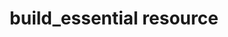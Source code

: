 ---
resource_reference: true
common_resource_functionality_multiple_packages: false
common_resource_functionality_resources_common_windows_security: false
cookbook_file_specificity: false
debug_recipes_chef_shell: false
handler_custom: false
handler_types: false
nameless_apt_update: false
nameless_build_essential: true
properties_multiple_packages: false
properties_resources_common_windows_security: false
properties_shortcode: 
ps_credential_helper: false
registry_key: false
remote_directory_recursive_directories: false
remote_file_prevent_re_downloads: false
remote_file_unc_path: false
resource_directory_recursive_directories: false
resource_package_options: false
resources_common_atomic_update: false
resources_common_guard_interpreter: false
resources_common_guards: true
resources_common_notification: true
resources_common_properties: true
ruby_style_basics_chef_log: false
template_requirements: false
unit_file_verification: false
title: build_essential resource
resource: build_essential
aliases:
- "/resource_build_essential.html"
menu:
  infra:
    title: build_essential
    identifier: chef_infra/cookbook_reference/resources/build_essential build_essential
    parent: chef_infra/cookbook_reference/resources
resource_description_list:
- markdown: Use the **build_essential** resource to install the packages required
    for compiling C software from source.
resource_new_in: '14.0'
syntax_full_code_block: |-
  build_essential 'name' do
    raise_if_unsupported      true, false # default value: false
    action                    Symbol # defaults to :install if not specified
  end
syntax_properties_list: 
syntax_full_properties_list:
- "`build_essential` is the resource."
- "`name` is the name given to the resource block."
- "`action` identifies which steps Chef Infra Client will take to bring the node into
  the desired state."
- "`raise_if_unsupported` is the property available to this resource."
actions_list:
  :install:
    markdown: Default. Install the build essential packages.
  :nothing:
    shortcode: resources_common_actions_nothing.md
  :upgrade:
    markdown: Upgrade the Xcode CLI Tools on macOS hosts. **New in Chef Infra Client 16**
properties_list:
- property: raise_if_unsupported
  ruby_type: true, false
  required: false
  default_value: 'false'
  new_in: '15.5'
  description_list:
  - markdown: Raise a hard error on platforms where this resource is unsupported.
examples: |
  **Install compilation packages**:

  ```ruby
  build_essential
  ```

  **Install compilation packages during the compilation phase**:

  ```ruby
  build_essential 'Install compilation tools' do
    compile_time true
  end
  ```

  **Upgrade compilation packages on macOS systems**:

  ```ruby
  build_essential 'Install compilation tools' do
    action :upgrade
  end
  ```
---